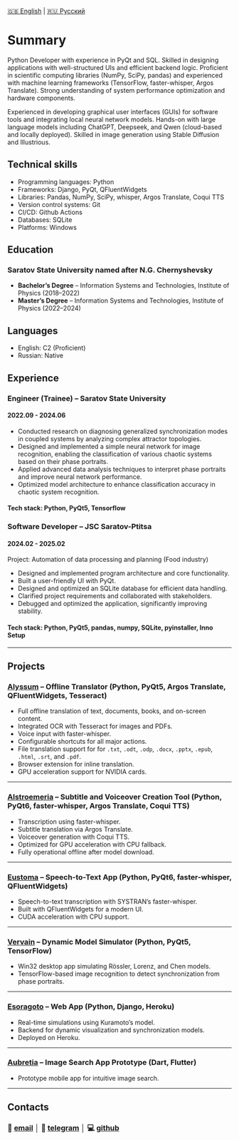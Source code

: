 [🇬🇧 English](./) | [🇷🇺 Русский](./ru)

# Summary
Python Developer with experience in PyQt and SQL. Skilled in designing applications with well-structured UIs and efficient backend logic. Proficient in scientific computing libraries (NumPy, SciPy, pandas) and experienced with machine learning frameworks (TensorFlow, faster-whisper, Argos Translate). Strong understanding of system performance optimization and hardware components.

Experienced in developing graphical user interfaces (GUIs) for software tools and integrating local neural network models. Hands-on with large language models including ChatGPT, Deepseek, and Qwen (cloud-based and locally deployed). Skilled in image generation using Stable Diffusion and Illustrious.

## Technical skills
- Programming languages: Python
- Frameworks: Django, PyQt, QFluentWidgets
- Libraries: Pandas, NumPy, SciPy, whisper, Argos Translate, Coqui TTS
- Version control systems: Git
- CI/CD: Github Actions
- Databases: SQLite
- Platforms: Windows

## Education
### Saratov State University named after N.G. Chernyshevsky
- **Bachelor’s Degree** – Information Systems and Technologies, Institute of Physics (2018–2022)
- **Master’s Degree** – Information Systems and Technologies, Institute of Physics (2022–2024)

## Languages
- English: C2 (Proficient)
- Russian: Native

## Experience

### **Engineer (Trainee)** – Saratov State University
#### 2022.09 - 2024.06
- Conducted research on diagnosing generalized synchronization modes in coupled systems by analyzing complex attractor topologies.
- Designed and implemented a simple neural network for image recognition, enabling the classification of various chaotic systems based on their phase portraits.
- Applied advanced data analysis techniques to interpret phase portraits and improve neural network performance.
- Optimized model architecture to enhance classification accuracy in chaotic system recognition.

#### Tech stack: Python, PyQt5, Tensorflow

### **Software Developer** – JSC Saratov-Ptitsa
#### 2024.02 - 2025.02
Project: Automation of data processing and planning (Food industry)

- Designed and implemented program architecture and core functionality. 
- Built a user-friendly UI with PyQt.
- Designed and optimized an SQLite database for efficient data handling.
- Clarified project requirements and collaborated with stakeholders.
- Debugged and optimized the application, significantly improving stability.

#### Tech stack: Python, PyQt5, pandas, numpy, SQLite, pyinstaller, Inno Setup

---

## Projects

### [Alyssum](https://github.com/icosane/Alyssum) – Offline Translator (Python, PyQt5, Argos Translate, QFluentWidgets, Tesseract)

* Full offline translation of text, documents, books, and on-screen content.
* Integrated OCR with Tesseract for images and PDFs.
* Voice input with faster-whisper.
* Configurable shortcuts for all major actions.
* File translation support for for `.txt`, `.odt`, `.odp`, `.docx`, `.pptx`, `.epub`, `.html`, `.srt`, and `.pdf`.
* Browser extension for inline translation.
* GPU acceleration support for NVIDIA cards.

---

### [Alstroemeria](https://github.com/icosane/alstroemeria) – Subtitle and Voiceover Creation Tool (Python, PyQt6, faster-whisper, Argos Translate, Coqui TTS)

* Transcription using faster-whisper.
* Subtitle translation via Argos Translate.
* Voiceover generation with Coqui TTS.
* Optimized for GPU acceleration with CPU fallback.
* Fully operational offline after model download.

---

### [Eustoma](https://github.com/icosane/eustoma) – Speech-to-Text App (Python, PyQt6, faster-whisper, QFluentWidgets)

* Speech-to-text transcription with SYSTRAN’s faster-whisper.
* Built with QFluentWidgets for a modern UI.
* CUDA acceleration with CPU support.

---

### [Vervain](https://github.com/icosane/vervain) – Dynamic Model Simulator (Python, PyQt5, TensorFlow)

* Win32 desktop app simulating Rössler, Lorenz, and Chen models.
* TensorFlow-based image recognition to detect synchronization from phase portraits.

---

### [Esoragoto](https://github.com/icosane/esoragoto) – Web App (Python, Django, Heroku)

* Real-time simulations using Kuramoto’s model.
* Backend for dynamic visualization and synchronization models.
* Deployed on Heroku.

---

### [Aubretia](https://github.com/icosane/aubretia) – Image Search App Prototype (Dart, Flutter)

* Prototype mobile app for intuitive image search.

---


## Contacts

### 📧 [email](mailto:horowheattail@gmail.com) │ 💬 [telegram](https://t.me/suzutsukki) │ 💻 [github](https://github.com/icosane)
